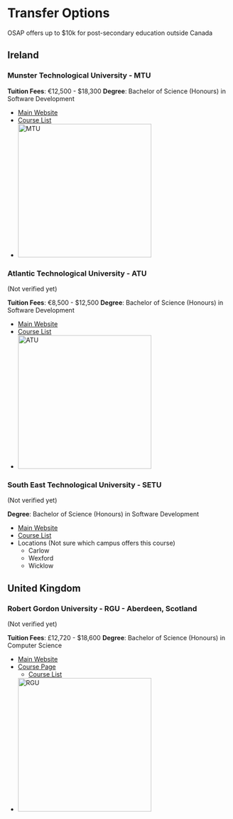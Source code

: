# Transfer Options

OSAP offers up to $10k for post-secondary education outside Canada

## Ireland

### Munster Technological University - MTU

**Tuition Fees**: €12,500 - $18,300
**Degree**: Bachelor of Science (Honours) in Software Development

- [Main Website](https://www.mtu.ie/)
- [Course List](https://mtu.akarisoftware.com/index.cfm/page/course/courseId/2850#:~:text=Stage%204%20/%20Semester%201)
- <a href="https://maps.app.goo.gl/ABzHNsBFZyTFa5ao7">
    <img src="https://github.com/KristianMarshall/SchoolTransferNotes/assets/113186609/c2a9a3f8-e119-4d97-bc25-e79cedb2181a" alt="MTU" width="300">
  </a>

### Atlantic Technological University - ATU

(Not verified yet)

**Tuition Fees**: €8,500 - $12,500
**Degree**: Bachelor of Science (Honours) in Software Development

- [Main Website](https://www.gmit.ie/)
- [Course List](https://www.gmit.ie/bachelor-of-science-honours-in-computing-in-software-development)
- <a href="https://maps.app.goo.gl/UQthfJVa7cZ3j5zj6">
    <img src="https://github.com/KristianMarshall/SchoolTransferNotes/assets/113186609/152d8dac-2298-4ddc-946d-a3bd31822d81" alt="ATU" width="300">
  </a>

### South East Technological University - SETU

(Not verified yet)

**Degree**: Bachelor of Science (Honours) in Software Development

- [Main Website](https://www.setu.ie/)
- [Course List](https://www.itcarlow.ie/courses/type/undergraduate-cao-courses/computing-networking-courses/cw238.htm)
- Locations (Not sure which campus offers this course)
  - Carlow
  - Wexford
  - Wicklow

## United Kingdom

### Robert Gordon University - RGU - Aberdeen, Scotland

(Not verified yet)

**Tuition Fees**: £12,720 - $18,600
**Degree**: Bachelor of Science (Honours) in Computer Science

- [Main Website](https://www.rgu.ac.uk/)
- [Course Page](https://www.rgu.ac.uk/study/courses/446-bsc-hons-computer-science)
  - [Course List](https://www4.rgu.ac.uk/coursedb/disp_course_info.cfm?courseref=0071#:~:text=Stage%204,%C2%A0%C2%A0Semester%201)
- <a href="https://maps.app.goo.gl/f1vM8H7z3o6JTMz77">
    <img src="https://github.com/KristianMarshall/SchoolTransferNotes/assets/113186609/f7bcdeae-2b81-46ff-bfb3-596fafc7e3c1" alt="RGU" width="300">
  </a>
